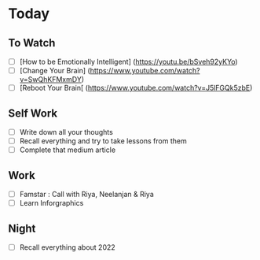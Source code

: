 # Today
## To Watch 
- [ ] [How to be Emotionally Intelligent] (https://youtu.be/bSveh92yKYo)
- [ ] [Change Your Brain] (https://www.youtube.com/watch?v=SwQhKFMxmDY)
- [ ] [Reboot Your Brain[ (https://www.youtube.com/watch?v=J5lFGQk5zbE)

## Self Work
- [ ] Write down all your thoughts
- [ ] Recall everything and try to take lessons from them
- [ ] Complete that medium article

## Work
- [ ] Famstar : Call with Riya, Neelanjan & Riya
- [ ] Learn Inforgraphics 

## Night
- [ ] Recall everything about 2022
